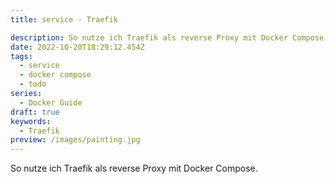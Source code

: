 ```yaml
---
title: service - Traefik

description: So nutze ich Traefik als reverse Proxy mit Docker Compose
date: 2022-10-20T18:29:12.454Z
tags:
  - service
  - docker compose
  - todo
series:
  - Docker Guide
draft: true
keywords:
  - Traefik
preview: /images/painting.jpg
---
```



So nutze ich Traefik als reverse Proxy mit Docker Compose.
